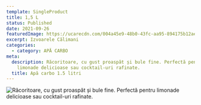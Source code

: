 ```yaml
---
template: SingleProduct
title: 1,5 L
status: Published
date: 2021-09-26
featuredImage: https://ucarecdn.com/004a45e9-48b0-43fc-aa95-894175b12ae3/
excerpt: Izvoarele Călimani
categories:
  - category: APĂ CARBO
meta:
  description: Răcoritoare, cu gust proaspăt și bule fine. Perfectă pentru
    limonade delicioase sau cocktail-uri rafinate.
  title: Apă carbo 1.5 litri
---
```

![Răcoritoare, cu gust proaspăt și bule fine. Perfectă pentru limonade delicioase sau cocktail-uri rafinate.](https://ucarecdn.com/190361f1-fc68-4f36-9d5e-1bd78de37fbf/ "Răcoritoare, cu gust proaspăt și bule fine. Perfectă pentru limonade delicioase sau cocktail-uri rafinate.")